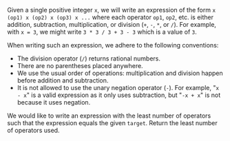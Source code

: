 Given a single positive integer `x`, we will write an expression of the form `x (op1) x (op2) x (op3) x ...` where each operator `op1`, `op2`, etc. is either addition, subtraction, multiplication, or division (`+`, `-`, `*`, or `/`). For example, with `x = 3`, we might write `3 * 3 / 3 + 3 - 3` which is a value of `3`.

When writing such an expression, we adhere to the following conventions:

- The division operator (`/`) returns rational numbers.
- There are no parentheses placed anywhere.
- We use the usual order of operations: multiplication and division happen before addition and subtraction.
- It is not allowed to use the unary negation operator (`-`). For example, "`x - x`" is a valid expression as it only uses subtraction, but "`-x + x`" is not because it uses negation.

We would like to write an expression with the least number of operators such that the expression equals the given `target`. Return the least number of operators used.